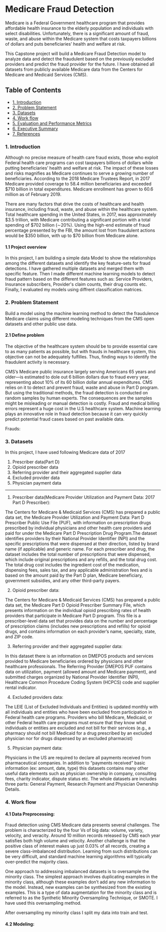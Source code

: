 # Medicare Fraud Detection

Medicare is a Federal Government healthcare program that provides affordable health insurance to the elderly population and individuals with select disabilities. Unfortunately, there is a significant amount of fraud, waste, and abuse within the Medicare system that costs taxpayers billions of dollars and puts beneficiaries’ health and welfare at risk.

This Capstone project will build a Medicare Fraud Detection model to analyze data and detect the fraudulent based on the previously excluded providers and predict the fraud provider for the future. I have obtained all datasets from publicly available Medicare data from the Centers for Medicare and Medicaid Services (CMS).

## Table of Contents
- [1. Introduction](#introduction)
- [2. Problem Statement](#problem-statement)
- [3. Datasets](#Datasets)
- [4. Work flow](#Workflow)
- [5. Evaluation and Performance Metrics](#Evaluation-and-Performance-Metrics)
- [6. Executive Summary](#executive-summary)
- [7. References](#References)

### 1. Introduction <a id = 'introduction'></a>

Although no precise measure of health care fraud exists, those who exploit Federal health care programs can cost taxpayers billions of dollars while putting beneficiaries’ health and welfare at risk. The impact of these losses and risks magnifies as Medicare continues to serve a growing number of beneficiaries. According to the 2018 Medicare Trustees Report, in 2017 Medicare provided coverage to 58.4 million beneficiaries and exceeded $710 billion in total expenditures. Medicare enrollment has grown to 60.6 million as of February 2019.

There are many factors that drive the costs of healthcare and health insurance, including fraud, waste, and abuse within the healthcare system. Total healthcare spending in the United States, in 2017, was approximately $3.5 trillion, with Medicare contributing a significant portion with a total spending of $702 billion (∼20%). Using the high-end estimate of fraud percentage presented by the FBI, the amount lost from fraudulent actions would be $350 billion, with up to $70 billion from Medicare alone.

#### 1.1 Project overview

In this project, I am building a simple data Model to show the relationships among the different datasets and identify the key feature-sets for fraud detections. I have gathered multiple datasets and merged them with specific feature. Then I made different machine learning models to detect fraud pattern based on the different features such as: Service Providers, Insurance subscribers, Provider's claim counts, their drug counts etc. Finally, I evaluated my models using diffrent classification matrices.

### 2. Problem Statement <a id = 'problem-statement'></a>

Build a model using the machine learning method to detect the fraudulence Medicare claims using different modeling techniques from the CMS open datasets and other public use data.

#### 2.1 Define problem 

The objective of the healthcare system should be to provide essential care to as many patients as possible, but with frauds in healthcare system, this objective can not be adequately fulfilles. Thus, finding ways to identify the  fraudulent activity is necessary. 

CMS’s Medicare public insurance largely serving Americans 65 years and older—is estimated to dole out 6 billion dollars due to fraud every year, representing about 10% of its 60 billion dollar annual expenditures. CMS relies on it to detect and prevent fraud, waste and abuse in Part D program. But using the traditional methods, the fraud detection is conducted on random samples by human experts. The consequences are the samples might be misleading or manual detection is costly. Fraud and medical billing errors represent a huge cost in the U.S healthcare system.  Machine learning plays an innovative role in fraud detection because it can very quickly predict potential fraud cases based on past available data.

Frauds:

### 3. Datasets <a id = 'Datasets'></a>

In this project, I have used following Medicare data of 2017
1. Prescriber data(Part D)
2. Opioid prescriber data
3. Referring provider and their aggregated supplier data 
4. Excluded provider data
5. Physician payment data

----

1. Prescriber data(Medicare Provider Utilization and Payment Data: 2017 Part D Prescriber):

The Centers for Medicare & Medicaid Services (CMS) has prepared a public data set, the Medicare Provider Utilization and Payment Data: Part D Prescriber Public Use File (PUF), with information on prescription drugs prescribed by individual physicians and other health care providers and paid for under the Medicare Part D Prescription Drug Program.The dataset identifies providers by their National Provider Identifier (NPI) and the specific prescriptions that were dispensed at their direction, listed by brand name (if applicable) and generic name. For each prescriber and drug, the dataset includes the total number of prescriptions that were dispensed, which include original prescriptions and any refills, and the total drug cost. The total drug cost includes the ingredient cost of the medication, dispensing fees, sales tax, and any applicable administration fees and is based on the amount paid by the Part D plan, Medicare beneficiary, government subsidies, and any other third-party payers. 
 
2. Opioid prescriber data:

The Centers for Medicare & Medicaid Services (CMS) has prepared a public data set, the Medicare Part D Opioid Prescriber Summary File, which presents information on the individual opioid prescribing rates of health providers that participate in Medicare Part D program. This file is a prescriber-level data set that provides data on the number and percentage of prescription claims (includes new prescriptions and refills) for opioid drugs, and contains information on each provider’s name, specialty, state, and ZIP code.

3. Referring provider and their aggregated supplier data:

In this dataset there is an information on DMEPOS products and services provided to Medicare beneficiaries ordered by physicians and other healthcare professionals. The Referring Provider DMEPOS PUF contains data on utilization, payment (allowed amount and Medicare payment), and submitted charges organized by National Provider Identifier (NPI), Healthcare Common Procedure Coding System (HCPCS) code and supplier rental indicator.

4. Excluded providers data:

The LEIE (List of Excluded Individuals and Entities) is updated monthly with all individuals and entities who have been excluded from participation in Federal health care programs. Providers who bill Medicare, Medicaid, or other Federal health care programs must ensure that they know what individuals or entities are excluded and not bill for their services (e.g., a pharmacy should not bill Medicaid for a drug prescribed by an excluded physician nor for drugs dispensed by an excluded pharmacist)

5. Physician payment data:

Physicians in the US are required to declare all payments received from pharmaceutical companies. In addition to “payments received” basic information (ex: amount, date, type) this datasets contains many other useful data elements such as physician ownership in company, consulting fees, charity indicator, dispute status etc. The whole datasets are includes three parts: General Payment, Research Payment and Physician Ownership Details.

### 4. Work flow <a id = 'Workflow'></a>

#### 4.1 Data Preprocessing:

Fraud detection using CMS Medicare data presents several challenges. The problem is characterized by the four Vs of big data: volume, variety, velocity, and veracity. Around 10 million records released by CMS each year satisfies both high volume and velocity. Another challenge is that the positive class of interest makes up just 0.03% of all records, creating a severe class-imbalanced distribution. Learning from such distributions can be very difficult, and standard machine learning algorithms will typically over-predict the majority class.

One approach to addressing imbalanced datasets is to oversample the minority class. The simplest approach involves duplicating examples in the minority class, although these examples don’t add any new information to the model. Instead, new examples can be synthesized from the existing examples. This is a type of data augmentation for the minority class and is referred to as the Synthetic Minority Oversampling Technique, or SMOTE. I have used this oversampling method.

After oversampling my minority class I split my data into train and test.

#### 4.2 Modeling:












